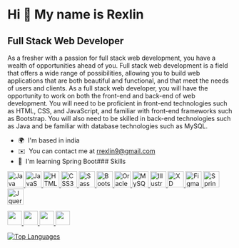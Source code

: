 Hi 👋 My name is Rexlin
=======================

Full Stack Web Developer
------------------------

As a fresher with a passion for full stack web development, you have a wealth of opportunities ahead of you. Full stack web development is a field that offers a wide range of possibilities, allowing you to build web applications that are both beautiful and functional, and that meet the needs of users and clients. As a full stack web developer, you will have the opportunity to work on both the front-end and back-end of web development. You will need to be proficient in front-end technologies such as HTML, CSS, and JavaScript, and familiar with front-end frameworks such as Bootstrap. You will also need to be skilled in back-end technologies such as Java and be familiar with database technologies such as MySQL.

*   🌍  I'm based in india
*   ✉️  You can contact me at [rrexlin9@gmail.com](mailto:rrexlin9@gmail.com)
*   🧠  I'm learning Spring Boot### Skills 
<p align="left">
<a href="https://www.oracle.com/java/" target="_blank" rel="noreferrer"><img src="https://img.icons8.com/color/256/java-coffee-cup-logo.png" width="36" height="36" alt="Java">
<a href="https://developer.mozilla.org/en-US/docs/Web/JavaScript" target="_blank" rel="noreferrer"><img src="https://img.icons8.com/fluency/256/javascript.png" width="36" height="36" alt="JavaScript" />
<a href="https://developer.mozilla.org/en-US/docs/Glossary/HTML5" target="_blank" rel="noreferrer"><img src="https://img.icons8.com/external-tal-revivo-color-tal-revivo/256/external-html-5-is-a-software-solution-stack-that-defines-the-properties-and-behaviors-of-web-page-logo-color-tal-revivo.png" width="36" height="36" alt="HTML5" />
<a href="https://www.w3.org/TR/CSS/#css" target="_blank" rel="noreferrer"><img src="https://img.icons8.com/fluency/256/css3.png" width="36" height="36" alt="CSS3" />
<a href="https://sass-lang.com/" target="_blank" rel="noreferrer"><img src="https://img.icons8.com/color/256/sass.png" width="36" height="36" alt="Sass" />
<a href="https://getbootstrap.com/" target="_blank" rel="noreferrer"><img src="https://img.icons8.com/color/256/bootstrap.png" width="36" height="36" alt="Bootstrap" />
<a href="https://www.oracle.com/uk/index.html" target="_blank" rel="noreferrer"><img src="https://img.icons8.com/color/256/oracle-logo.png" width="36" height="36" alt="Oracle" />
<a href="https://www.mysql.com/" target="_blank" rel="noreferrer"><img src="https://img.icons8.com/fluency/256/mysql-logo.png" width="36" height="36" alt="MySQL" />
<a href="adobe.com/uk/products/illustrator.html" target="_blank" rel="noreferrer"><img src="https://img.icons8.com/color/256/adobe-illustrator.png" width="36" height="36" alt="Illustrator" />
<a href="https://www.adobe.com/uk/products/xd.html" target="_blank" rel="noreferrer"><img src="https://img.icons8.com/color/256/adobe-xd.png" width="36" height="36" alt="XD" />
<a href="https://www.figma.com/" target="_blank" rel="noreferrer"><img src="https://img.icons8.com/color/256/figma.png" width="36" height="36" alt="Figma" />
<a href="https://spring.io/" target="_blank" rel="noreferrer"><img src="https://img.icons8.com/color/256/spring-logo.png" width="36" height="36" alt="Spring Boot" />
<a href="https://jquery.com/" target="_blank" rel="noreferrer"><img src="https://img.icons8.com/external-tal-revivo-color-tal-revivo/256/external-jquery-is-a-javascript-library-designed-to-simplify-html-logo-color-tal-revivo.png" width="36" height="36" alt="Jquery" />

</p>
<p align="left">
                          
<a href="https://www.github.com/Rexlin2000" target="_blank" rel="noreferrer"><img src="https://raw.githubusercontent.com/danielcranney/readme-generator/main/public/icons/socials/github-dark.svg" width="32" height="32" />
<a href="http://www.instagram.com/truerexlin" target="_blank" rel="noreferrer"><img src="https://raw.githubusercontent.com/danielcranney/readme-generator/main/public/icons/socials/instagram.svg" width="32" height="32" />
<a href="https://www.linkedin.com/in/rexlin-r-0aa006191/" target="_blank" rel="noreferrer"><img src="https://raw.githubusercontent.com/danielcranney/readme-generator/main/public/icons/socials/linkedin.svg" width="32" height="32" />
<a href="https://www.stackoverflow.com/users/21047629/rex" target="_blank" rel="noreferrer"><img src="https://raw.githubusercontent.com/danielcranney/readme-generator/main/public/icons/socials/stackoverflow.svg" width="32" height="32" /></a></p><a href="https://github.com/Rexlin2000" align="left"><img src="https://github-readme-stats.vercel.app/api/top-langs/?username=Rexlin2000&langs_count=10&title_color=ffffff&text_color=ffffff&icon_color=0891b2&bg_color=1c1917&hide_border=true&locale=en&custom_title=Top%20%Languages" alt="Top Languages" />
</p>
